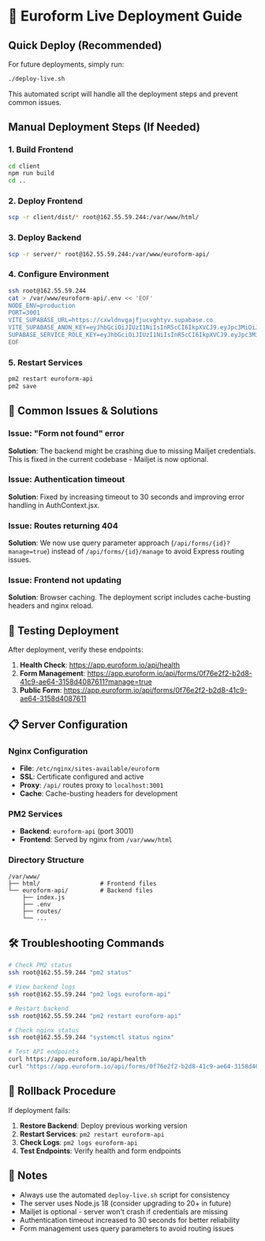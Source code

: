# 🚀 Euroform Live Deployment Guide

## Quick Deploy (Recommended)

For future deployments, simply run:

```bash
./deploy-live.sh
```

This automated script will handle all the deployment steps and prevent common issues.

## Manual Deployment Steps (If Needed)

### 1. Build Frontend
```bash
cd client
npm run build
cd ..
```

### 2. Deploy Frontend
```bash
scp -r client/dist/* root@162.55.59.244:/var/www/html/
```

### 3. Deploy Backend
```bash
scp -r server/* root@162.55.59.244:/var/www/euroform-api/
```

### 4. Configure Environment
```bash
ssh root@162.55.59.244
cat > /var/www/euroform-api/.env << 'EOF'
NODE_ENV=production
PORT=3001
VITE_SUPABASE_URL=https://cxwldnvgajfjucvghtyv.supabase.co
VITE_SUPABASE_ANON_KEY=eyJhbGciOiJIUzI1NiIsInR5cCI6IkpXVCJ9.eyJpc3MiOiJzdXBhYmFzZSIsInJlZiI6ImN4d2xkbnZnYWpmanVjdmdodHl2Iiwicm9sZSI6ImFub24iLCJpYXQiOjE3NTgxOTU0NTksImV4cCI6MjA3Mzc3MTQ1OX0.qhtfIawjBBZuWpZVNrYo-bFPT48C8qCw5Dy2-zk7noU
SUPABASE_SERVICE_ROLE_KEY=eyJhbGciOiJIUzI1NiIsInR5cCI6IkpXVCJ9.eyJpc3MiOiJzdXBhYmFzZSIsInJlZiI6ImN4d2xkbnZnYWpmanVjdmdodHl2Iiwicm9sZSI6InNlcnZpY2Vfcm9sZSIsImlhdCI6MTc1ODE5NTQ1OSwiZXhwIjoyMDczNzcxNDU5fQ.AlvHV4unqdNS9AbCPiNiH6ypemOzSiMWsXCkstn4yQY
EOF
```

### 5. Restart Services
```bash
pm2 restart euroform-api
pm2 save
```

## 🔧 Common Issues & Solutions

### Issue: "Form not found" error
**Solution**: The backend might be crashing due to missing Mailjet credentials. This is fixed in the current codebase - Mailjet is now optional.

### Issue: Authentication timeout
**Solution**: Fixed by increasing timeout to 30 seconds and improving error handling in AuthContext.jsx.

### Issue: Routes returning 404
**Solution**: We now use query parameter approach (`/api/forms/{id}?manage=true`) instead of `/api/forms/{id}/manage` to avoid Express routing issues.

### Issue: Frontend not updating
**Solution**: Browser caching. The deployment script includes cache-busting headers and nginx reload.

## 🧪 Testing Deployment

After deployment, verify these endpoints:

1. **Health Check**: https://app.euroform.io/api/health
2. **Form Management**: https://app.euroform.io/api/forms/0f76e2f2-b2d8-41c9-ae64-3158d4087611?manage=true
3. **Public Form**: https://app.euroform.io/api/forms/0f76e2f2-b2d8-41c9-ae64-3158d4087611

## 📋 Server Configuration

### Nginx Configuration
- **File**: `/etc/nginx/sites-available/euroform`
- **SSL**: Certificate configured and active
- **Proxy**: `/api/` routes proxy to `localhost:3001`
- **Cache**: Cache-busting headers for development

### PM2 Services
- **Backend**: `euroform-api` (port 3001)
- **Frontend**: Served by nginx from `/var/www/html`

### Directory Structure
```
/var/www/
├── html/                 # Frontend files
└── euroform-api/         # Backend files
    ├── index.js
    ├── .env
    ├── routes/
    └── ...
```

## 🛠️ Troubleshooting Commands

```bash
# Check PM2 status
ssh root@162.55.59.244 "pm2 status"

# View backend logs
ssh root@162.55.59.244 "pm2 logs euroform-api"

# Restart backend
ssh root@162.55.59.244 "pm2 restart euroform-api"

# Check nginx status
ssh root@162.55.59.244 "systemctl status nginx"

# Test API endpoints
curl https://app.euroform.io/api/health
curl "https://app.euroform.io/api/forms/0f76e2f2-b2d8-41c9-ae64-3158d4087611?manage=true"
```

## 🔄 Rollback Procedure

If deployment fails:

1. **Restore Backend**: Deploy previous working version
2. **Restart Services**: `pm2 restart euroform-api`
3. **Check Logs**: `pm2 logs euroform-api`
4. **Test Endpoints**: Verify health and form endpoints

## 📝 Notes

- Always use the automated `deploy-live.sh` script for consistency
- The server uses Node.js 18 (consider upgrading to 20+ in future)
- Mailjet is optional - server won't crash if credentials are missing
- Authentication timeout increased to 30 seconds for better reliability
- Form management uses query parameters to avoid routing issues
